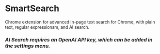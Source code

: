 # SmartSearch 
Chrome extension for advanced in-page text search for Chrome, with plain text, regular expressionsm, and AI search. 

### *AI Search requires an OpenAI API key, which can be added in the settings menu.*
